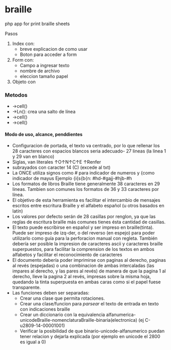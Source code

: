 # braille
php app for print braille sheets

Pasos
1. Index con:
    - breve explicacion de como usar
    - Boton para acceder a form
1. Form con:
    - Campo a ingresar texto
    - nombre de archivo
    - eleccion tamaño papel
1. Objeto con 



### Metodos

+ ->cell()
+ ->Ln(): crea una salto de línea   
+ ->cell()
+ ->cell()


#### Modo de uso, alcance, penddientes

+ Configuracion de portada, el texto va centrado, por lo que rellenar los 28 caracteres con espacios blancos seria adecuado- 27 lineas (la linea 1 y 29 van en blanco)
+ Siglas, van literales ↑O↑N↑C↑E  ↑Renfer
+ subrayados con caracter 14 (C) (excede al txt)
+ La ONCE utiliza signos como # para indicador de numeros y {como indicador de mayus
 Ejemplo {i{s{b{n: #hd-#gajj-#hjb-#h
+ Los formatos de libros Braille tiene generalmente 38 caracteres en 29 lineas. Tambien son comunes los formatos de 36 y 33 caracteres por línea. 
+ El objetivo de esta herramienta es facilitar el intercambio de mensajes escritos entre escritura Braille y el alfabeto español (u otros basados en latín)
+ Los valores por defecto serán de 28 casillas por renglon, ya que las reglas de escritura braille más comunes tienes ésta cantidad de casillas.
+ El texto puede escribirse en español y ser impreso en braille(tinta). Puede ser impreso de izq-der, o del reverso (en espejo) para poder utilizarlo como guía para la perforacion manual con regleta. También debería ser posible la impresion de caracteres ascii y caracteres braille superpuestos, para facilitar la comprension de los textos en ambos alfabetos y facilitar el reconocimiento de caracteres
+ El documento debería poder imprimirse con paginas al derecho, paginas al revés (espejadas) o una combinacion de ambas intercaladas (las impares al derecho, y las pares al revés) de manera de que la pagina 1 al derecho, lleve la pagina 2 al revés, impresas sobre la misma hoja, quedando la tinta superpuesta en ambas caras como si el papel fuese transparente. 
+ Las funciones deben ser separadas:
    + Crear una clase que permita rotaciones. 
    + Crear una clase/funcion para _parsear_ el texto de entrada en texto con indicaciones braille
    + Crear un diccionario con la equivalencia alfanumerica-unicodeBraille-nomenclaturaBraille-binaria(electronica) (ej C-u2809-14-00001001)
    + Verificar la posibilidad de que binario-unicode-alfanumerico puedan tener relacion y dejarla explicada (por ejemplo en unicode el 2800 es igual a 0)